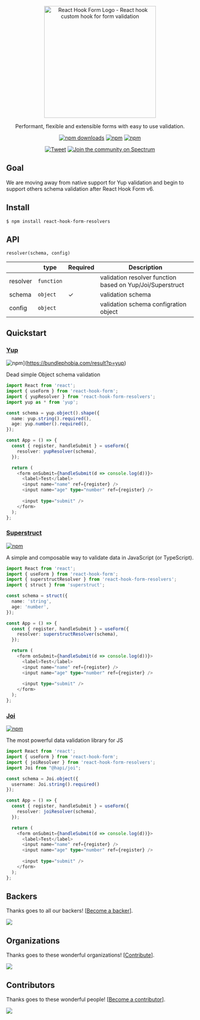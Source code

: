 <div align="center">
    <p align="center">
        <a href="https://react-hook-form.com" title="React Hook Form - Simple React forms validation">
            <img src="https://raw.githubusercontent.com/bluebill1049/react-hook-form/master/website/logo.png" alt="React Hook Form Logo - React hook custom hook for form validation" width="300px" />
        </a>
    </p>
</div>

<p align="center">Performant, flexible and extensible forms with easy to use validation.</p>

<div align="center">

[![npm downloads](https://img.shields.io/npm/dm/react-hook-form-resolvers.svg?style=for-the-badge)](https://www.npmjs.com/package/react-hook-form-resolvers)
[![npm](https://img.shields.io/npm/dt/react-hook-form-resolvers.svg?style=for-the-badge)](https://www.npmjs.com/package/react-hook-form-resolvers)
[![npm](https://img.shields.io/bundlephobia/minzip/react-hook-form-resolvers?style=for-the-badge)](https://bundlephobia.com/result?p=react-hook-form-resolvers)

[![Tweet](https://img.shields.io/twitter/url/http/shields.io.svg?style=social)](https://twitter.com/intent/tweet?text=React+hooks+for+form+validation+without+the+hassle&url=https://github.com/bluebill1049/react-hook-form-resolvers)&nbsp;[![Join the community on Spectrum](https://withspectrum.github.io/badge/badge.svg)](https://spectrum.chat/react-hook-form)

</div>

## Goal

We are moving away from native support for Yup validation and begin to support others schema validation after React Hook Form v6.

## Install

    $ npm install react-hook-form-resolvers
    
## API    

`resolver(schema, config)`

|  | type | Required | Description|
|--|--|--|--|
| resolver | `function` | | validation resolver function based on Yup/Joi/Superstruct |
| schema | `object` | ✓| validation schema |
| config | `object` | | validation schema configration object |


## Quickstart

### [Yup](https://github.com/jquense/yup) 

![npm](https://img.shields.io/bundlephobia/minzip/yup?style=for-the-badge)](https://bundlephobia.com/result?p=yup)

Dead simple Object schema validation

```typescript jsx
import React from 'react';
import { useForm } from 'react-hook-form';
import { yupResolver } from 'react-hook-form-resolvers';
import yup as * from 'yup';

const schema = yup.object().shape({
  name: yup.string().required(),
  age: yup.number().required(),
});

const App = () => {
  const { register, handleSubmit } = useForm({
    resolver: yupResolver(schema),
  });

  return (
    <form onSubmit={handleSubmit(d => console.log(d))}>
      <label>Test</label>
      <input name="name" ref={register} />
      <input name="age" type="number" ref={register} />
    
      <input type="submit" />
    </form>
  );
};
```

### [Superstruct](https://github.com/ianstormtaylor/superstruct)

[![npm](https://img.shields.io/bundlephobia/minzip/superstruct?style=for-the-badge)](https://bundlephobia.com/result?p=superstruct)

A simple and composable way to validate data in JavaScript (or TypeScript).
  
```typescript jsx
import React from 'react';
import { useForm } from 'react-hook-form';
import { superstructResolver } from 'react-hook-form-resolvers';
import { struct } from 'superstruct';

const schema = struct({
  name: 'string',
  age: 'number',
});

const App = () => {
  const { register, handleSubmit } = useForm({
    resolver: superstructResolver(schema),
  });

  return (
    <form onSubmit={handleSubmit(d => console.log(d))}>
      <label>Test</label>
      <input name="name" ref={register} />
      <input name="age" type="number" ref={register} />
    
      <input type="submit" />
    </form>
  );
};
```

### [Joi](https://github.com/hapijs/joi)

[![npm](https://img.shields.io/bundlephobia/minzip/@hapi/joi?style=for-the-badge)](https://bundlephobia.com/result?p=@hapi/joi)

The most powerful data validation library for JS
  
```typescript jsx
import React from 'react';
import { useForm } from 'react-hook-form';
import { joiResolver } from 'react-hook-form-resolvers';
import Joi from "@hapi/joi";

const schema = Joi.object({
  username: Joi.string().required()
});

const App = () => {
  const { register, handleSubmit } = useForm({
    resolver: joiResolver(schema),
  });

  return (
    <form onSubmit={handleSubmit(d => console.log(d))}>
      <label>Test</label>
      <input name="name" ref={register} />
      <input name="age" type="number" ref={register} />
    
      <input type="submit" />
    </form>
  );
};
```

## Backers

Thanks goes to all our backers! [[Become a backer](https://opencollective.com/react-hook-form#backer)].

<a href="https://opencollective.com/react-hook-form#backers">
    <img src="https://opencollective.com/react-hook-form/backers.svg?width=950" />
</a>

## Organizations

Thanks goes to these wonderful organizations! [[Contribute](https://opencollective.com/react-hook-form/contribute)].

<a href="https://github.com/react-hook-form/react-hook-form/graphs/contributors">
    <img src="https://opencollective.com/react-hook-form/organizations.svg?width=950" />
</a>

## Contributors

Thanks goes to these wonderful people! [[Become a contributor](CONTRIBUTING.md)].

<a href="https://github.com/react-hook-form/react-hook-form/graphs/contributors">
    <img src="https://opencollective.com/react-hook-form/contributors.svg?width=950" />
</a>
